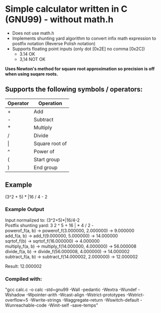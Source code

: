 # Simple calculator written in C (GNU99) - without math.h

- Does not use math.h
- Implements shunting yard algorithm to convert infix math expression to postfix notation (Reverse Polish notation)
- Supports floating point inputs (only dot [0x2E] no comma [0x2C])
  - 3.14 OK
  - 3,14 NOT OK
 
**Uses Newton's method for square root approximation so precision is off when using suqare roots.**


## Supports the following symbols / operators:
| Operator | Operation |
| -------- | --------- |
| + | Add |
| - | Subtract |
| * | Multiply |
| / | Divide |
| \| | Square root of |
| ^ | Power of |
| ( | Start group |
| ) | End group |


## Example
(3^2 + 5) * |16 / 4 - 2

### Example Output
Input normalized to: (3^2+5)*|16/4-2  
Postfix shunting yard: 3 2 ^ 5 + 16 | * 4 / 2 -  
powerof_f(a, b) -> powerof_f(3.000000, 2.000000) -> 9.000000  
add_f(a, b) -> add_f(9.000000, 5.000000) -> 14.000000  
sqrtof_f(b) -> sqrtof_f(16.000000) -> 4.000000  
multiply_f(a, b) -> multiply_f(14.000000, 4.000000) -> 56.000008  
divide_f(a, b) -> divide_f(56.000008, 4.000000) -> 14.000002  
subtract_f(a, b) -> subtract_f(14.000002, 2.000000) -> 12.000002  
  
Result: 12.000002  


### Compiled with: 
"gcc calc.c -o calc -std=gnu99 -Wall -pedantic -Wextra -Wundef -Wshadow -Wpointer-arith -Wcast-align -Wstrict-prototypes -Wstrict-overflow=5 -Wwrite-strings -Waggregate-return -Wswitch-default -Wunreachable-code -Winit-self -save-temps"
